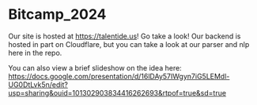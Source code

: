 # Bitcamp_2024

Our site is hosted at https://talentide.us! Go take a look!
Our backend is hosted in part on Cloudflare, but you can take a look at our parser and nlp here in the repo.

You can also view a brief slideshow on the idea here:
https://docs.google.com/presentation/d/16lDAy57IWgyn7iG5LEMdl-UG0DtLvk5n/edit?usp=sharing&ouid=101302903834416262693&rtpof=true&sd=true
